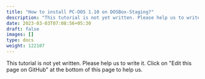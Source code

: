 ```yaml
---
title: "How to install PC-DOS 1.10 on DOSBox-Staging?"
description: "This tutorial is not yet written. Please help us to write it. Click on 'Edit this page on GitHub' at the bottom of this page to help us."
date: 2023-03-03T07:08:56+05:30
draft: false
images: []
type: docs
weight: 122107
---
```


This tutorial is not yet written. Please help us to write it. Click on "Edit this page on GitHub" at the bottom of this page to help us.
